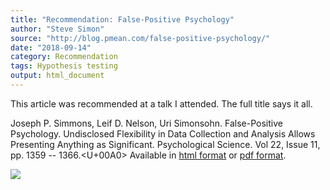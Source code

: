 ```yaml
---
title: "Recommendation: False-Positive Psychology"
author: "Steve Simon"
source: "http://blog.pmean.com/false-positive-psychology/"
date: "2018-09-14"
category: Recommendation
tags: Hypothesis testing
output: html_document
---
```


This article was recommended at a talk I attended. The full title says
it all.

<!---More--->

Joseph P. Simmons, Leif D. Nelson, Uri Simonsohn. False-Positive
Psychology. Undisclosed Flexibility in Data Collection and Analysis
Allows Presenting Anything as Significant. Psychological Science. Vol
22, Issue 11, pp. 1359 -- 1366.<U+00A0> Available in [html
format](http://journals.sagepub.com/doi/full/10.1177/0956797611417632)
or [pdf
format](http://journals.sagepub.com/doi/pdf/10.1177/0956797611417632).

![](../../web/images/false-positive-psychology01.png)




